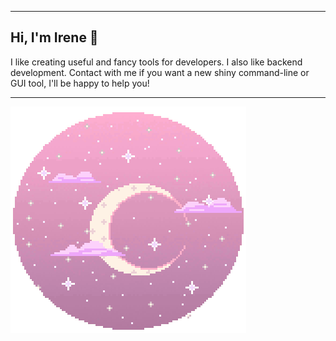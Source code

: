 ************************************************************************************************
## Hi, I'm Irene 👋
I like creating useful and fancy tools for developers. I also like backend development.
Contact with me if you want a new shiny command-line or GUI tool, I'll be happy to help you!
************************************************************************************************
![alt](https://github.com/irene-brown/irene-brown/blob/main/moon.gif?raw=true)


<!--
**irene-brown/irene-brown** is a ✨ _special_ ✨ repository because its `README.md` (this file) appears on your GitHub profile.

Here are some ideas to get you started:

- 🔭 I’m currently working on ...
- 🌱 I’m currently learning ...
- 👯 I’m looking to collaborate on ...
- 🤔 I’m looking for help with ...
- 💬 Ask me about ...
- 📫 How to reach me: ...
- 😄 Pronouns: ...
- ⚡ Fun fact: ...
-->
